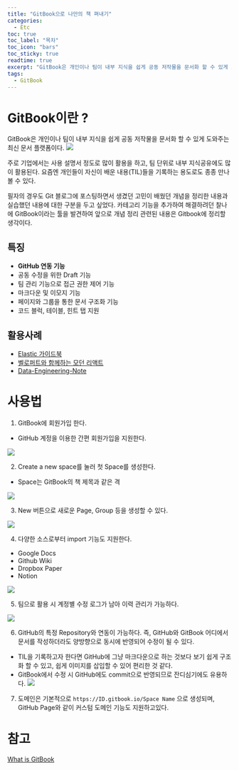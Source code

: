 ```yaml
---
title: "GitBook으로 나만의 책 펴내기"
categories: 
  - Etc
toc: true
toc_label: "목차"
toc_icon: "bars"
toc_sticky: true
readtime: true
excerpt: "GitBook은 개인이나 팀이 내부 지식을 쉽게 공동 저작물을 문서화 할 수 있게 도와주는 최신 문서 플랫폼이다."
tags:
  - GitBook
---
```


# GitBook이란 ?
GitBook은 개인이나 팀이 내부 지식을 쉽게 공동 저작물을 문서화 할 수 있게 도와주는 최신 문서 플랫폼이다.
![](https://user-images.githubusercontent.com/60086878/102992242-38602700-455e-11eb-800e-e930be982c34.png)

주로 기업에서는 사용 설명서 정도로 많이 활용을 하고, 팀 단위로 내부 지식공유에도 많이 활용된다. 요즘엔 개인들이 자신이 배운 내용(TIL)들을 기록하는 용도로도 종종 만나볼 수 있다.

필자의 경우도 Git 블로그에 포스팅하면서 생겼던 고민이 배웠던 개념을 정리한 내용과 실습했던 내용에 대한 구분을 두고 싶었다. 카테고리 기능을 추가하여 해결하려던 찰나에 GitBook이라는 툴을 발견하여 앞으로 개념 정리 관련된 내용은 Gitbook에 정리할 생각이다.

## 특징
- __GitHub 연동 기능__
- 공동 수정을 위한 Draft 기능
- 팀 관리 기능으로 접근 권한 제어 기능
- 마크다운 및 이모지 기능
- 페이지와 그룹을 통한 문서 구조화 기능
- 코드 블럭, 테이블, 힌트 탭 지원

## 활용사례
- [Elastic 가이드북](https://esbook.kimjmin.net)
- [벨로퍼트와 함께하는 모던 리액트](https://react.vlpt.us)
- [Data-Engineering-Note](https://sda1547.gitbook.io/data-engineering/)

# 사용법

1. GitBook에 회원가입 한다.
- GitHub 계정을 이용한 간편 회원가입을 지원한다.

![](https://user-images.githubusercontent.com/60086878/102995711-fb4b6300-4564-11eb-875b-a5339af50778.png)

2. Create a new space를 눌러 첫 Space를 생성한다.
- Space는 GitBook의 책 제목과 같은 격

![](https://user-images.githubusercontent.com/60086878/102995880-52513800-4565-11eb-8c7a-f1df8b79e3d8.png)

3. New 버튼으로 새로운 Page, Group 등을 생성할 수 있다.

![](https://user-images.githubusercontent.com/60086878/102996701-e7a0fc00-4566-11eb-8001-3c137b26e08d.png)

4. 다양한 소스로부터 import 기능도 지원한다.
- Google Docs
- Github Wiki
- Dropbox Paper
- Notion

![](https://user-images.githubusercontent.com/60086878/102996850-28991080-4567-11eb-99f1-7ab24a0128ba.png)

5. 팀으로 활용 시 계정별 수정 로그가 남아 이력 관리가 가능하다.

![](https://user-images.githubusercontent.com/60086878/102997101-a2c99500-4567-11eb-9c17-b47c893e4055.png)

6. GitHub의 특정 Repository와 연동이 가능하다. 즉, GitHub와 GitBook 어디에서 문서를 작성하더라도 양방향으로 동시에 반영되어 수정이 될 수 있다.
- TIL을 기록하고자 한다면 GitHub에 그냥 마크다운으로 하는 것보다 보기 쉽게 구조화 할 수 있고, 쉽게 이미지를 삽입할 수 있어 편리한 것 같다.
- GitBook에서 수정 시 GitHub에도 commit으로 반영되므로 잔디심기에도 유용하다.
![](https://user-images.githubusercontent.com/60086878/102997166-c7257180-4567-11eb-88eb-1b4591c559bd.png)

7. 도메인은 기본적으로 `https://ID.gitbook.io/Space Name` 으로 생성되며, GitHub Page와 같이 커스텀 도메인 기능도 지원하고있다.

# 참고
[What is GitBook](https://docs.gitbook.com)
